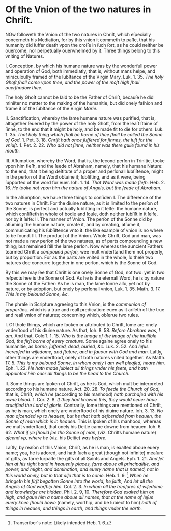 # Of the Vnion of the two natures in Chriſt.

NOw followeth the Vnion of the two natures in Chriſt, which eſpecially concerneth his Mediation, for by this vnion it commeth to paſſe, that his humanity did ſuffer death vpon the croſſe in ſuch ſort, as he could neither be ouercome, nor perpetually ouerwhelmed by it. Three things belong to this vniting of Natures.

I. Conception, by which his humane nature was by the wonderfull power and operation of God, both immediatly, that is, without mans helpe, and miraculouſly framed of the ſubſtance of the Virgin Mary. Luk. 1. 35. *The holy Ghoſt ſhall come vpon thee, and the power of the moſt high ſhall ouerſhadow thee.*

The holy Ghoſt cannot be ſaid to be the Father of Chriſt, becauſe he did miniſter no matter to the making of the humanitie, but did onely faſhion and frame it of the ſubſtance of the Virgin *Marie.*

II. Sanctification, whereby the ſame humane nature was purified, that is, altogether ſeuered by the power of the holy Ghoſt, from the leaſt ſtaine of ſinne, to the end that it might be holy, and be made fit to die for others. Luk. 1. 35. *That holy thing which ſhall be borne of thee ſhall be called the Sonne of God.* 1. Pet. 3. 18. *Chriſt hath once ſuffered for ſinnes, the iuſt for the vniuſt.* 1. Pet. 2. 22. *Who did not ſinne, neither was there guile found in his mouth.*

III. Aſſumption, whereby the Word, that is, the ſecond perſon in Trinitie, tooke vpon him fleſh, and the ſeede of Abraham, namely, that his humane Nature: to the end, that it being deſtitute of a proper and perſonall ſubſiſtence, might in the perſon of the Word obtaine it; ſubſiſting, and as it were, being ſupported of the word for euer. Ioh. 1. 14. *That Word was made fleſh.* Heb. 2. 16. *He tooke not vpon him the nature of Angels, but the ſeede of Abraham.*

In the aſſumption, we haue three things to conſider: I. The difference of the two natures in Chriſt. For the diuine nature, as it is limited to the perſon of the Sonne, is perfect and actually ſubſiſting in it ſelfe: the humane nature, which conſiſteth in whole of bodie and ſoule, doth neither ſubſiſt in it ſelfe, nor by it ſelfe: II. The manner of Vnion. The perſon of the Sonne did by aſſuming the humane nature, create it, and by creating, aſſume it, communicating his ſubſiſtence vnto it: the like example of vnion is no where to be found. III. The product of the Vnion. Whole Chriſt, God and man, was not made a new perſon of the two natures, as of parts compounding a new thing; but remained ſtill the ſame perſon. Now whereas the auncient Fathers tearmed Chriſt a *compound perſon,* wee muſt vnderſtand them not properly, but by proportion. For as the parts are vnited in the whole, ſo theſe two natures doe concurre together in one perſon, which is the Sonne of God.

By this we may ſee that Chriſt is one onely Sonne of God, not two: yet in two reſpects hee is the Sonne of God. As he is the eternall Word, he is by nature the Sonne of the Father: As he is man, the ſame ſonne alſo, yet not by nature, or by adoption, but onely by perſonall vnion, Luk. 1. 35. Math. 3. 17. *This is my beloued Sonne, &c.*

The phraſe in Scripture agreeing to this Vnion, is the *communion of properties,* which is a true and reall predication: euen as it ariſeth of the true and reall vnion of natures; concerning which, obſerue two rules.

I. Of thoſe things, which are ſpoken or attributed to Chriſt, ſome are onely vnderſtood of his diuine nature. As that, Ioh. 8. 58. *Before Abraham was, I am.* And that, Coloſſ. 1. 15. *Who is the image of the image of the inuiſible God, the firſt borne of euery creature.* Some againe agree onely to his humanitie, as *borne, ſuffered, dead, buried, &c.* Luk. 2. 52. *And Ieſus increaſed in wiſedome, and ſtature, and in fauour with God and man.* Laſtly, other things are vnderſtood, onely of both natures vnited together. As Matth. 17. 5. *This is my beloued Sonne, in whom onely I am well pleaſed, heare him.* Eph. 1. 22. *He hath made ſubiect all things vnder his feete, and hath appointed him ouer all things to be the head to the Church.*

II. Some things are ſpoken of Chriſt, as he is God, which muſt be interpreted according to his humane nature. Act. 20. 28. *To feede the Church of God,* that is, Chriſt, *which he* (according to his manhood) *hath purchaſed with his owne blood.* 1. Cor. 2. 8. *If they had knowne this, they would neuer haue crucified the Lord of glorie.* Contrarily, ſome things are mentioned of Chriſt, as he is man, which onely are vnderſtood of his diuine nature. Ioh. 3. 13. *No man aſcended vp to heauen, but he that hath deſcended from heauen, the Sonne of man which is in heauen.* This is ſpoken of his manhood, whereas we muſt vnderſtand, that onely his Deitie came downe from heauen. Ioh. 6. 62. *What if ye ſhould ſee the Sonne of man,* (viz. Chriſts humane nature) *aſcend vp, where he* (viz. his Deitie) *was before.*

Laſtly, by reaſon of this Vnion, Chriſt, as he is man, is exalted aboue euery name; yea, he is adored, and hath ſuch a great (though not infinite) meaſure of gifts, as farre ſurpaſſe the gifts of all Saints and Angels. Eph. 1. 21. *And ſet him at his right hand in heauenly places, farre aboue all principalitie, and power, and might, and domination, and euery name that is named, not in this world onely, but in that alſo that is to come.* Heb. 1. 9. [^1] *When he bringeth his firſt begotten Sonne into the world, he ſaith, And let all the Angels of God worſhip him.* Col. 2. 3. *In whom all the treaſures of wiſedome and knowledge are hidden.* Phil. 2. 9, 10. *Therefore God exalted him on high, and gaue him a name aboue all names, that at the name of Ieſus euery knee ſhould bowe* (namely, worſhip, and be ſubiect to him) *both of things in heauen, and things in earth, and things vnder the earth.*

[^1]: Transcriber's note: Likely intended Heb. 1. 6.